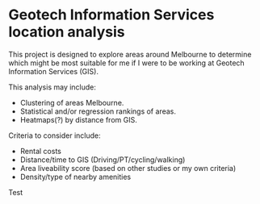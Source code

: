 # Geotech Information Services location analysis 

This project is designed to explore areas around Melbourne to determine which might be most suitable for me if I were to be working at Geotech Information Services (GIS).

This analysis may include:
- Clustering of areas Melbourne.
- Statistical and/or regression rankings of areas.
- Heatmaps(?) by distance from GIS.

Criteria to consider include:
- Rental costs
- Distance/time to GIS (Driving/PT/cycling/walking)
- Area liveability score (based on other studies or my own criteria)
- Density/type of nearby amenities

Test